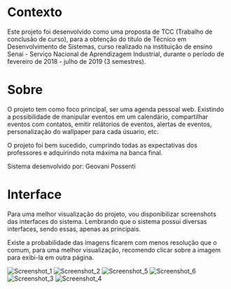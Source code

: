 # Contexto 

Este projeto foi desenvolvido como uma proposta de TCC (Trabalho de conclusão de curso), para a obtenção do título de Técnico em Desenvolvimento de Sistemas, curso realizado na instituição de ensino Senai - Serviço Nacional de Aprendizagem Industrial, durante o período de fevereiro de 2018 - julho de 2019 (3 semestres).

# Sobre 

O projeto tem como foco principal, ser uma agenda pessoal web. Existindo a possibilidade de manipular eventos em um calendário, compartilhar eventos com contatos, emitir relátorios de eventos, alertas de eventos, personalização do wallpaper para cada úsuario, etc. 

O projeto foi bem sucedido, cumprindo todas as expectativas dos professores e adquirindo nota máxima na banca final. 

Sistema desenvolvido por: Geovani Possenti

# Interface

Para uma melhor visualização do projeto, vou disponibilizar screenshots das interfaces do sistema. Lembrando que o sistema possui diversas interfaces, sendo essas, apenas as principais.

Existe a probabilidade das imagens ficarem com menos resolução que o comum, para uma melhor visualização, recomendo clicar sobre a imagem para exibi-la em outra página.

![Screenshot_1](https://user-images.githubusercontent.com/79884348/118381362-884c9280-b5c0-11eb-9904-50144a8da83a.png)
![Screenshot_2](https://user-images.githubusercontent.com/79884348/118381364-8da9dd00-b5c0-11eb-9579-87f6fb467ac1.png)
![Screenshot_5](https://user-images.githubusercontent.com/79884348/118381368-99959f00-b5c0-11eb-8680-e38a3e729182.png)
![Screenshot_6](https://user-images.githubusercontent.com/79884348/118381370-9ac6cc00-b5c0-11eb-82d6-d1d291d3730d.png)
![Screenshot_3](https://user-images.githubusercontent.com/79884348/118381372-9d292600-b5c0-11eb-8065-d092e570c8e5.png)
![Screenshot_4](https://user-images.githubusercontent.com/79884348/118381376-9f8b8000-b5c0-11eb-8105-e43796747e37.png)
